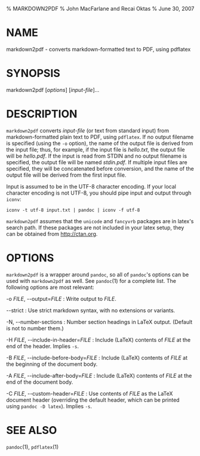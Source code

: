 % MARKDOWN2PDF
% John MacFarlane and Recai Oktas
% June 30, 2007

# NAME

markdown2pdf - converts markdown-formatted text to PDF, using pdflatex 

# SYNOPSIS

markdown2pdf [*options*] [*input-file*]...

# DESCRIPTION

`markdown2pdf` converts *input-file* (or text from standard 
input) from markdown-formatted plain text to PDF, using `pdflatex`.
If no output filename is specified (using the `-o` option),
the name of the output file is derived from the input file; thus, for
example, if the input file is *hello.txt*, the output file will be
*hello.pdf*.  If the input is read from STDIN and no output filename
is specified, the output file will be named *stdin.pdf*.  If multiple
input files are specified, they will be concatenated before conversion,
and the name of the output file will be derived from the first input file.

Input is assumed to be in the UTF-8 character encoding.  If your
local character encoding is not UTF-8, you should pipe input and
output through `iconv`:

    iconv -t utf-8 input.txt | pandoc | iconv -f utf-8

`markdown2pdf` assumes that the `unicode` and `fancyvrb` packages
are in latex's search path.  If these packages are not included in your
latex setup, they can be obtained from <http://ctan.org>.

# OPTIONS

`markdown2pdf` is a wrapper around `pandoc`, so all of
`pandoc`'s options can be used with `markdown2pdf` as well.
See `pandoc`(1) for a complete list.
The following options are most relevant:

-o *FILE*, --output=*FILE*
:   Write output to *FILE*.

--strict
:   Use strict markdown syntax, with no extensions or variants.

-N, --number-sections
:   Number section headings in LaTeX output.  (Default is not to number them.)

-H *FILE*, --include-in-header=*FILE*
:   Include (LaTeX) contents of *FILE* at the end of the header.  Implies
    `-s`.

-B *FILE*, --include-before-body=*FILE*
:   Include (LaTeX) contents of *FILE* at the beginning of the document body.

-A *FILE*, --include-after-body=*FILE*
:   Include (LaTeX) contents of *FILE* at the end of the document body.

-C *FILE*, --custom-header=*FILE*
:   Use contents of *FILE*
    as the LaTeX document header (overriding the default header, which can be
    printed using `pandoc -D latex`).  Implies `-s`.

# SEE ALSO

`pandoc`(1), `pdflatex`(1)
